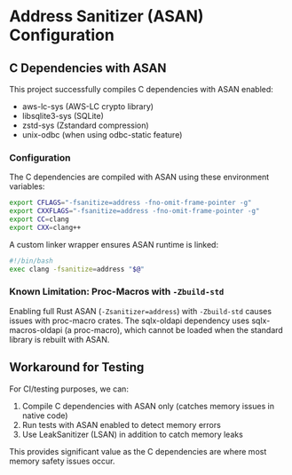 # Address Sanitizer (ASAN) Configuration

## C Dependencies with ASAN

This project successfully compiles C dependencies with ASAN enabled:
- aws-lc-sys (AWS-LC crypto library)
- libsqlite3-sys (SQLite)
- zstd-sys (Zstandard compression)  
- unix-odbc (when using odbc-static feature)

### Configuration

The C dependencies are compiled with ASAN using these environment variables:
```bash
export CFLAGS="-fsanitize=address -fno-omit-frame-pointer -g"
export CXXFLAGS="-fsanitize=address -fno-omit-frame-pointer -g"
export CC=clang
export CXX=clang++
```

A custom linker wrapper ensures ASAN runtime is linked:
```bash
#!/bin/bash
exec clang -fsanitize=address "$@"
```

### Known Limitation: Proc-Macros with `-Zbuild-std`

Enabling full Rust ASAN (`-Zsanitizer=address`) with `-Zbuild-std` causes issues with proc-macro crates.
The sqlx-oldapi dependency uses sqlx-macros-oldapi (a proc-macro), which cannot be loaded when 
the standard library is rebuilt with ASAN.

## Workaround for Testing

For CI/testing purposes, we can:
1. Compile C dependencies with ASAN only (catches memory issues in native code)
2. Run tests with ASAN enabled to detect memory errors
3. Use LeakSanitizer (LSAN) in addition to catch memory leaks

This provides significant value as the C dependencies are where most memory safety issues occur.
